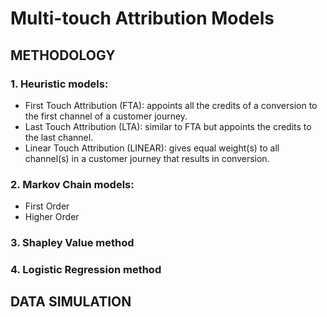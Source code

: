 # Multi-touch Attribution Models

## METHODOLOGY 
### 1. Heuristic models: 
 - First Touch Attribution (FTA): appoints all the credits of a conversion to the first channel of a customer journey.
 - Last Touch Attribution (LTA): similar to FTA but appoints the credits to the last channel.
 - Linear Touch Attribution (LINEAR): gives equal weight(s) to all channel(s) in a customer journey that results in conversion.
 
### 2. Markov Chain models: 
- First Order 
- Higher Order

### 3. Shapley Value method 

### 4. Logistic Regression method 


## DATA SIMULATION
